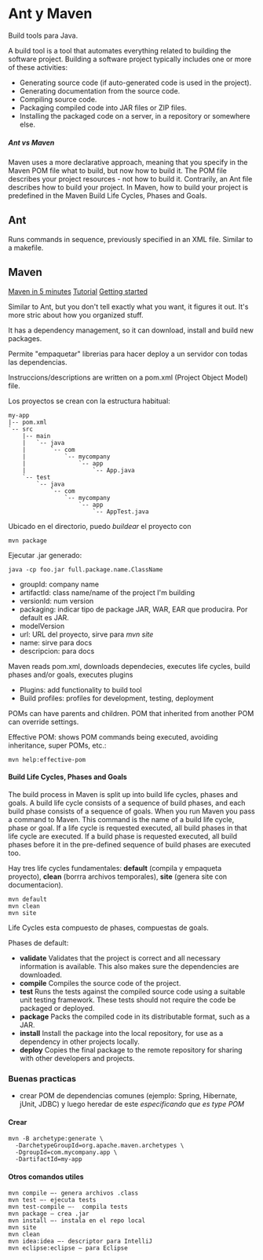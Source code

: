 # Ant y Maven

Build tools para Java.

A build tool is a tool that automates everything related to building the software project. Building a software project typically includes one or more of these activities:

- Generating source code (if auto-generated code is used in the project).
- Generating documentation from the source code.
- Compiling source code.
- Packaging compiled code into JAR files or ZIP files.
- Installing the packaged code on a server, in a repository or somewhere else.

##### Ant vs Maven

Maven uses a more declarative approach, meaning that you specify in the Maven POM file what to build, but now how to build it. The POM file describes your project resources - not how to build it. Contrarily, an Ant file describes how to build your project. In Maven, how to build your project is predefined in the Maven Build Life Cycles, Phases and Goals.

## Ant

Runs commands in sequence, previously specified in an XML file. Similar to a makefile. 

## Maven

[Maven in 5 minutes](http://maven.apache.org/guides/getting-started/maven-in-five-minutes.html)
[Tutorial](http://tutorials.jenkov.com/maven/maven-tutorial.html#maven-build-life-cycles-phases-and-goals)
[Getting started](http://maven.apache.org/guides/getting-started/index.html)

Similar to Ant, but you don't tell exactly what you want, it figures it out. It's more stric about how you organized stuff.

It has a dependency management, so it can download, install and build new packages.

Permite "empaquetar" librerias para hacer deploy a un servidor con todas las dependencias.

Instruccions/descriptions are written on a pom.xml (Project Object Model) file.

Los proyectos se crean con la estructura habitual:

```
my-app
|-- pom.xml
`-- src
    |-- main
    |   `-- java
    |       `-- com
    |           `-- mycompany
    |               `-- app
    |                   `-- App.java
    `-- test
        `-- java
            `-- com
                `-- mycompany
                    `-- app
                        `-- AppTest.java
```

Ubicado en el directorio, puedo _buildear_ el proyecto con

```
mvn package
```

Ejecutar .jar generado:

```
java -cp foo.jar full.package.name.ClassName
```

- groupId: company name
- artifactId: class name/name of the project I'm building
- versionId: num version
- packaging: indicar tipo de package JAR, WAR, EAR que producira. Por default es JAR.
- modelVersion
- url: URL del proyecto, sirve para _mvn site_
- name: sirve para docs
- descripcion: para docs


Maven reads pom.xml, downloads dependecies, executes life cycles, build phases and/or goals, executes plugins

- Plugins: add functionality to build tool
- Build profiles: profiles for development, testing, deployment

POMs can have parents and children. POM that inherited from another POM can override settings.

Effective POM: shows POM commands being executed, avoiding inheritance, super POMs, etc.:

```
mvn help:effective-pom
```

#### Build Life Cycles, Phases and Goals

The build process in Maven is split up into build life cycles, phases and goals. A build life cycle consists of a sequence of build phases, and each build phase consists of a sequence of goals. When you run Maven you pass a command to Maven. This command is the name of a build life cycle, phase or goal. If a life cycle is requested executed, all build phases in that life cycle are executed. If a build phase is requested executed, all build phases before it in the pre-defined sequence of build phases are executed too.

Hay tres life cycles fundamentales: **default** (compila y empaqueta proyecto), **clean** (borrra archivos temporales), **site** (genera site con documentacion).

```
mvn default
mvn clean
mvn site
```

Life Cycles esta compuesto de phases, compuestas de goals.

Phases de default:

- **validate**	Validates that the project is correct and all necessary information is available. This also makes sure the dependencies are downloaded.
- **compile**	Compiles the source code of the project.
- **test**	Runs the tests against the compiled source code using a suitable unit testing framework. These tests should not require the code be packaged or deployed.
- **package**	Packs the compiled code in its distributable format, such as a JAR.
- **install**	Install the package into the local repository, for use as a dependency in other projects locally.
- **deploy**	Copies the final package to the remote repository for sharing with other developers and projects.

### Buenas practicas

- crear POM de dependencias comunes (ejemplo: Spring, Hibernate, jUnit, JDBC) y luego heredar de este _especificando que es type POM_

#### Crear

```
mvn -B archetype:generate \
  -DarchetypeGroupId=org.apache.maven.archetypes \
  -DgroupId=com.mycompany.app \
  -DartifactId=my-app
```

#### Otros comandos utiles

```
mvn compile —- genera archivos .class
mvn test —- ejecuta tests
mvn test-compile —-  compila tests
mvn package — crea .jar
mvn install —- instala en el repo local
mvn site
mvn clean
mvn idea:idea —- descriptor para IntelliJ
mvn eclipse:eclipse — para Eclipse




